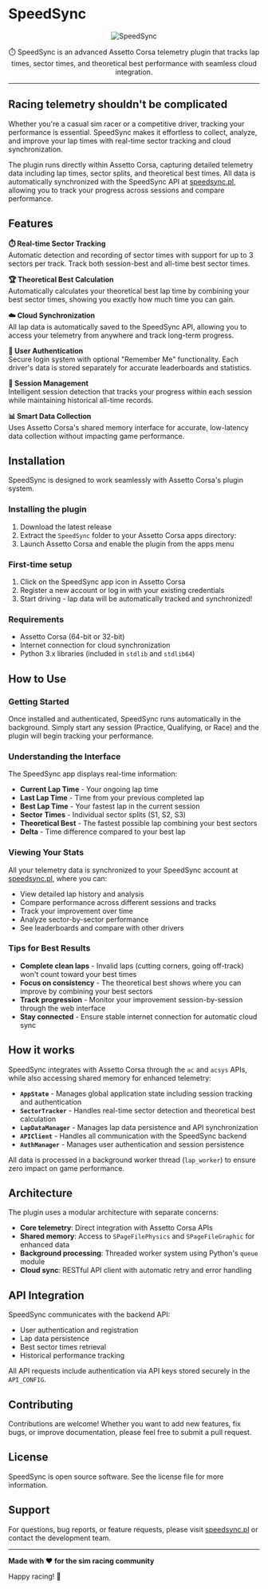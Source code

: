 # SpeedSync

<p align="center">
  <picture>
    <img alt="SpeedSync" src="http://speedsync.pl/github/banner.jpg">
  </picture>
</p>

<p align="center">
  ⏱️ SpeedSync is an advanced Assetto Corsa telemetry plugin that tracks lap times, sector times, and theoretical best performance with seamless cloud integration.
</p>

---

## Racing telemetry shouldn't be complicated

Whether you're a casual sim racer or a competitive driver, tracking your performance is essential. SpeedSync makes it effortless to collect, analyze, and improve your lap times with real-time sector tracking and cloud synchronization.

The plugin runs directly within Assetto Corsa, capturing detailed telemetry data including lap times, sector splits, and theoretical best times. All data is automatically synchronized with the SpeedSync API at [speedsync.pl](http://speedsync.pl), allowing you to track your progress across sessions and compare performance.

## Features

**⏱️ Real-time Sector Tracking**  
Automatic detection and recording of sector times with support for up to 3 sectors per track. Track both session-best and all-time best sector times.

**🏆 Theoretical Best Calculation**  
Automatically calculates your theoretical best lap time by combining your best sector times, showing you exactly how much time you can gain.

**☁️ Cloud Synchronization**  
All lap data is automatically saved to the SpeedSync API, allowing you to access your telemetry from anywhere and track long-term progress.

**👤 User Authentication**  
Secure login system with optional "Remember Me" functionality. Each driver's data is stored separately for accurate leaderboards and statistics.

**🔄 Session Management**  
Intelligent session detection that tracks your progress within each session while maintaining historical all-time records.

**📊 Smart Data Collection**  
Uses Assetto Corsa's shared memory interface for accurate, low-latency data collection without impacting game performance.

## Installation

SpeedSync is designed to work seamlessly with Assetto Corsa's plugin system.

### Installing the plugin

1. Download the latest release
2. Extract the `SpeedSync` folder to your Assetto Corsa apps directory:
3. Launch Assetto Corsa and enable the plugin from the apps menu

### First-time setup

1. Click on the SpeedSync app icon in Assetto Corsa
2. Register a new account or log in with your existing credentials
3. Start driving - lap data will be automatically tracked and synchronized!

### Requirements

- Assetto Corsa (64-bit or 32-bit)
- Internet connection for cloud synchronization
- Python 3.x libraries (included in `stdlib` and `stdlib64`)

## How to Use

### Getting Started

Once installed and authenticated, SpeedSync runs automatically in the background. Simply start any session (Practice, Qualifying, or Race) and the plugin will begin tracking your performance.

### Understanding the Interface

The SpeedSync app displays real-time information:

- **Current Lap Time** - Your ongoing lap time
- **Last Lap Time** - Time from your previous completed lap
- **Best Lap Time** - Your fastest lap in the current session
- **Sector Times** - Individual sector splits (S1, S2, S3)
- **Theoretical Best** - The fastest possible lap combining your best sectors
- **Delta** - Time difference compared to your best lap

### Viewing Your Stats

All your telemetry data is synchronized to your SpeedSync account at [speedsync.pl](http://speedsync.pl), where you can:

- View detailed lap history and analysis
- Compare performance across different sessions and tracks
- Track your improvement over time
- Analyze sector-by-sector performance
- See leaderboards and compare with other drivers

### Tips for Best Results

- **Complete clean laps** - Invalid laps (cutting corners, going off-track) won't count toward your best times
- **Focus on consistency** - The theoretical best shows where you can improve by combining your best sectors
- **Track progression** - Monitor your improvement session-by-session through the web interface
- **Stay connected** - Ensure stable internet connection for automatic cloud sync

## How it works

SpeedSync integrates with Assetto Corsa through the `ac` and `acsys` APIs, while also accessing shared memory for enhanced telemetry:

- **`AppState`** - Manages global application state including session tracking and authentication
- **`SectorTracker`** - Handles real-time sector detection and theoretical best calculation  
- **`LapDataManager`** - Manages lap data persistence and API synchronization
- **`APIClient`** - Handles all communication with the SpeedSync backend
- **`AuthManager`** - Manages user authentication and session persistence

All data is processed in a background worker thread (`lap_worker`) to ensure zero impact on game performance.

## Architecture

The plugin uses a modular architecture with separate concerns:

- **Core telemetry**: Direct integration with Assetto Corsa APIs
- **Shared memory**: Access to `SPageFilePhysics` and `SPageFileGraphic` for enhanced data
- **Background processing**: Threaded worker system using Python's `queue` module
- **Cloud sync**: RESTful API client with automatic retry and error handling

## API Integration

SpeedSync communicates with the backend API:

- User authentication and registration
- Lap data persistence
- Best sector times retrieval
- Historical performance tracking

All API requests include authentication via API keys stored securely in the `API_CONFIG`.

## Contributing

Contributions are welcome! Whether you want to add new features, fix bugs, or improve documentation, please feel free to submit a pull request.

## License

SpeedSync is open source software. See the license file for more information.

## Support

For questions, bug reports, or feature requests, please visit [speedsync.pl](http://speedsync.pl) or contact the development team.

---

**Made with ❤️ for the sim racing community**

Happy racing! 🏁
